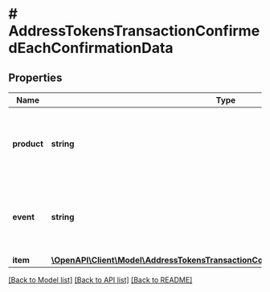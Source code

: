 # # AddressTokensTransactionConfirmedEachConfirmationData

## Properties

Name | Type | Description | Notes
------------ | ------------- | ------------- | -------------
**product** | **string** | Represents the Crypto APIs 2.0 product which sends the callback. |
**event** | **string** | Defines the specific event, for which a callback subscription is set. |
**item** | [**\OpenAPI\Client\Model\AddressTokensTransactionConfirmedEachConfirmationDataItem**](AddressTokensTransactionConfirmedEachConfirmationDataItem.md) |  |

[[Back to Model list]](../../README.md#models) [[Back to API list]](../../README.md#endpoints) [[Back to README]](../../README.md)
